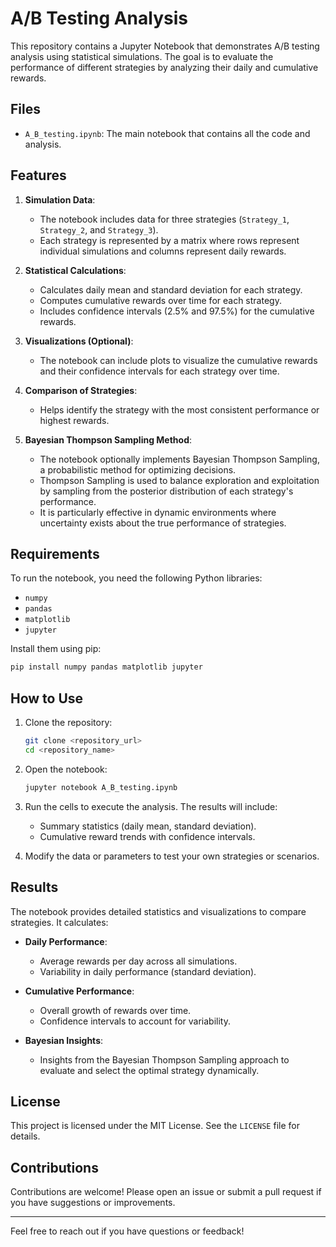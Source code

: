 # A/B Testing Analysis

This repository contains a Jupyter Notebook that demonstrates A/B testing analysis using statistical simulations. The goal is to evaluate the performance of different strategies by analyzing their daily and cumulative rewards.

## Files

- `A_B_testing.ipynb`: The main notebook that contains all the code and analysis.

## Features

1. **Simulation Data**:
   - The notebook includes data for three strategies (`Strategy_1`, `Strategy_2`, and `Strategy_3`).
   - Each strategy is represented by a matrix where rows represent individual simulations and columns represent daily rewards.

2. **Statistical Calculations**:
   - Calculates daily mean and standard deviation for each strategy.
   - Computes cumulative rewards over time for each strategy.
   - Includes confidence intervals (2.5% and 97.5%) for the cumulative rewards.

3. **Visualizations (Optional)**:
   - The notebook can include plots to visualize the cumulative rewards and their confidence intervals for each strategy over time.

4. **Comparison of Strategies**:
   - Helps identify the strategy with the most consistent performance or highest rewards.

5. **Bayesian Thompson Sampling Method**:
   - The notebook optionally implements Bayesian Thompson Sampling, a probabilistic method for optimizing decisions.
   - Thompson Sampling is used to balance exploration and exploitation by sampling from the posterior distribution of each strategy's performance.
   - It is particularly effective in dynamic environments where uncertainty exists about the true performance of strategies.

## Requirements

To run the notebook, you need the following Python libraries:

- `numpy`
- `pandas`
- `matplotlib`
- `jupyter`

Install them using pip:

```bash
pip install numpy pandas matplotlib jupyter
```

## How to Use

1. Clone the repository:

   ```bash
   git clone <repository_url>
   cd <repository_name>
   ```

2. Open the notebook:

   ```bash
   jupyter notebook A_B_testing.ipynb
   ```

3. Run the cells to execute the analysis. The results will include:
   - Summary statistics (daily mean, standard deviation).
   - Cumulative reward trends with confidence intervals.

4. Modify the data or parameters to test your own strategies or scenarios.

## Results

The notebook provides detailed statistics and visualizations to compare strategies. It calculates:

- **Daily Performance**:
  - Average rewards per day across all simulations.
  - Variability in daily performance (standard deviation).

- **Cumulative Performance**:
  - Overall growth of rewards over time.
  - Confidence intervals to account for variability.

- **Bayesian Insights**:
  - Insights from the Bayesian Thompson Sampling approach to evaluate and select the optimal strategy dynamically.


## License

This project is licensed under the MIT License. See the `LICENSE` file for details.

## Contributions

Contributions are welcome! Please open an issue or submit a pull request if you have suggestions or improvements.

---

Feel free to reach out if you have questions or feedback!


